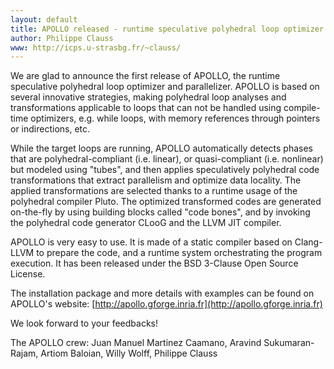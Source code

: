 ```yaml
---
layout: default
title: APOLLO released - runtime speculative polyhedral loop optimizer
author: Philippe Clauss
www: http://icps.u-strasbg.fr/~clauss/
---
```

We are glad to announce the first release of APOLLO, the runtime 
speculative polyhedral loop optimizer and parallelizer. APOLLO is based 
on several innovative strategies, making polyhedral loop analyses and 
transformations applicable to loops that can not be handled using 
compile-time optimizers, e.g. while loops, with memory references 
through pointers or indirections, etc.

While the target loops are running, APOLLO automatically detects phases 
that are polyhedral-compliant (i.e. linear), or quasi-compliant (i.e. 
nonlinear) but modeled using "tubes", and then applies speculatively 
polyhedral code transformations that extract parallelism and optimize 
data locality. The applied transformations are selected thanks to a 
runtime usage of the polyhedral compiler Pluto. The optimized 
transformed codes are generated on-the-fly by using building blocks 
called "code bones", and by invoking the polyhedral code generator CLooG 
and the LLVM JIT compiler.

APOLLO is very easy to use. It is made of a static compiler based on 
Clang-LLVM to prepare the code, and a runtime system orchestrating the 
program execution. It has been released under the BSD 3-Clause Open 
Source License.

The installation package and more details with examples can be found on 
APOLLO's website: [http://apollo.gforge.inria.fr](http://apollo.gforge.inria.fr)

We look forward to your feedbacks!

The APOLLO crew: Juan Manuel Martinez Caamano, Aravind Sukumaran-Rajam, 
Artiom Baloian, Willy Wolff, Philippe Clauss
